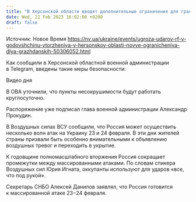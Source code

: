 ```yaml
---
title: "В Херсонской области вводят дополнительные ограничения для гражданских на фоне угрозы ударов РФ в годовщину вторжения"
date: Wed, 22 Feb 2023 16:02:00 +0200
draft: false
---
```

Источник: Новое Время https://nv.ua/ukraine/events/ugroza-udarov-rf-v-godovshchinu-vtorzheniya-v-hersonskoy-oblasti-novye-ogranicheniya-dlya-grazhdanskih-50306052.html


 Как сообщили в Херсонской областной военной администрации в Telegram, введены такие меры безопасности:

  Видео дня   

В ОВА уточнили, что пункты несокрушимости будут работать круглосуточно.

Распоряжение уже подписал глава военной администрации Александр Прокудин.

 В Воздушных силах ВСУ сообщили, что Россия может осуществить несколько волн атак на Украину 23 и 24 февраля. В эти дни жителей страны призвали быть особенно внимательными к объявлению воздушных тревог и переходить в укрытие.

 К годовщине полномасштабного вторжения Россия сокращает промежутки между массированными атаками. По словам спикера Воздушных сил Юрия Игната, оккупанты используют для ударов «все, что под рукой».

Секретарь СНБО Алексей Данилов заявлял, что Россия готовится к массированной атаке 23−24 февраля.
